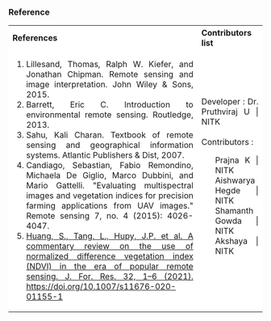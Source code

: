 ### Reference

<table style="text-align:justify;">
<tr style="background-color: white">
<th>References</th>
<th>Contributors list</th>
</tr>
<tr style="background-color: white">
<td>
<ol>
<li>Lillesand, Thomas, Ralph W. Kiefer, and Jonathan Chipman. Remote sensing and image interpretation. John Wiley & Sons, 2015.</li>
<li>Barrett, Eric C. Introduction to environmental remote sensing. Routledge, 2013.</li>
<li>Sahu, Kali Charan. Textbook of remote sensing and geographical information systems. Atlantic Publishers & Dist, 2007.</li>
<li>Candiago, Sebastian, Fabio Remondino, Michaela De Giglio, Marco Dubbini, and Mario Gattelli. "Evaluating multispectral images and vegetation indices for precision farming applications from UAV images." Remote sensing 7, no. 4 (2015): 4026-4047.</li>
<li><a href="https://doi.org/10.1007/s11676-020-01155-1">Huang, S., Tang, L., Hupy, J.P. et al. A commentary review on the use of normalized difference vegetation index (NDVI) in the era of popular remote sensing. J. For. Res. 32, 1–6 (2021). https://doi.org/10.1007/s11676-020-01155-1 </a></li>
</ol>
</td>
<td>Developer : Dr. Pruthviraj U | NITK</br></br>
Contributors :
<ul style="list-style-type: none;">
<li>Prajna K | NITK</li>
<li>Aishwarya Hegde | NITK</li>
<li>Shamanth Gowda | NITK</li>
<li>Akshaya | NITK</li>

  </ul></td>
</tr>
</table>

